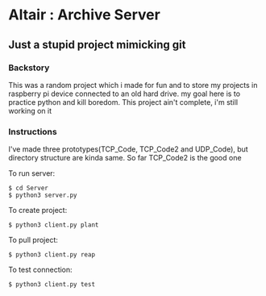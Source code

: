 # Altair : Archive Server
## Just a stupid project mimicking git

### Backstory
This was a random project which i made for fun and to store my projects in raspberry pi device connected to
an old hard drive. my goal here is to practice python and kill boredom. This project ain't complete, i'm still working on it

### Instructions
I've made three prototypes(TCP_Code, TCP_Code2 and UDP_Code), but directory structure are kinda same. So far TCP_Code2 is the good one

To run server:
```
$ cd Server
$ python3 server.py
```

To create project:
```
$ python3 client.py plant 
```

To pull project:
```
$ python3 client.py reap
```

To test connection:
```
$ python3 client.py test
```



